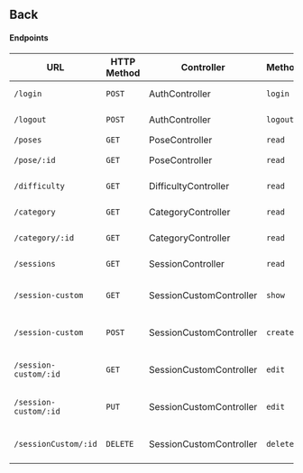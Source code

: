 ## Back

#### Endpoints

| URL                   | HTTP Method | Controller              | Method   | Content                   |
| --------------------- | ----------- | ----------------------- | -------- | ------------------------- |
| `/login`              | `POST`      | AuthController          | `login`  | Login form                |
| `/logout`             | `POST`      | AuthController          | `logout` | Logout form               |
| `/poses`              | `GET`       | PoseController          | `read`   | List poses                |
| `/pose/:id`           | `GET`       | PoseController          | `read`   | A specific pose           |
| `/difficulty`         | `GET`       | DifficultyController    | `read`   | List difficulties         |
| `/category`           | `GET`       | CategoryController      | `read`   | List categories           |
| `/category/:id`       | `GET`       | CategoryController      | `read`   | A specific category       |
| `/sessions`           | `GET`       | SessionController       | `read`   | List sessions             |
| `/session-custom`     | `GET`       | SessionCustomController | `show`   | List session custom       |
| `/session-custom`     | `POST`      | SessionCustomController | `create` | Create session custom     |
| `/session-custom/:id` | `GET`       | SessionCustomController | `edit`   | A specific session custom |
| `/session-custom/:id` | `PUT`       | SessionCustomController | `edit`   | Update session custom     |
| `/sessionCustom/:id`  | `DELETE`    | SessionCustomController | `delete` | Delete session custom     |
